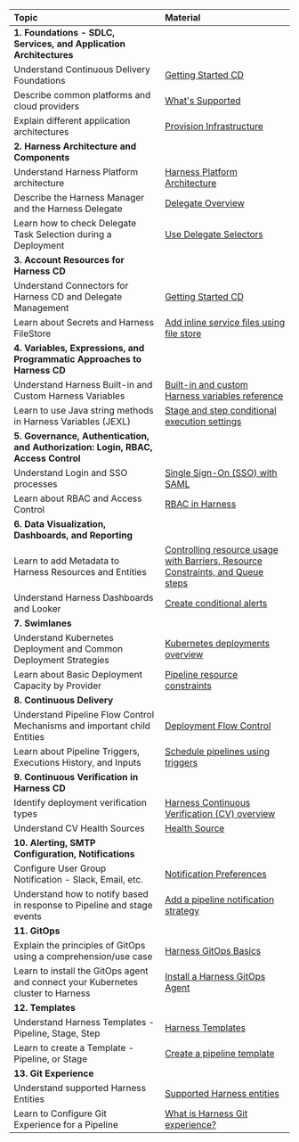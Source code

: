 | Topic | Material                                                                                                                                                              
| :------------------------------ | :------------------------------ |
|**1. Foundations - SDLC, Services, and Application Architectures**  | |
| Understand Continuous Delivery Foundations| [Getting Started CD](/tutorials/cd-pipelines/)|
| Describe common platforms and cloud providers| [What's Supported](/docs/continuous-delivery/cd-integrations) | 
| Explain different application architectures | [Provision Infrastructure](/docs/category/provision-infrastructure) |
| **2. Harness Architecture and Components** ||
| Understand Harness Platform architecture| [Harness Platform Architecture](/docs/get-started/harness-platform-architecture/)|
| Describe the Harness Manager and the Harness Delegate| [Delegate Overview](/docs/platform/delegates/delegate-concepts/delegate-overview/) | 
| Learn how to check Delegate Task Selection during a Deployment | [Use Delegate Selectors](/docs/platform/delegates/manage-delegates/select-delegates-with-selectors/) |
| **3.  Account Resources for Harness CD**||
| Understand Connectors for Harness CD and Delegate Management| [Getting Started CD](/tutorials/cd-pipelines/)|
| Learn about Secrets and Harness FileStore| [Add inline service files using file store](/docs/continuous-delivery/x-platform-cd-features/services/add-inline-manifests-using-file-store/) | 
| **4. Variables, Expressions, and Programmatic Approaches to Harness CD**                                                           ||
| Understand Harness Built-in and Custom Harness Variables| [Built-in and custom Harness variables reference](/docs/platform/variables-and-expressions/harness-variables/)|
| Learn to use Java string methods in Harness Variables (JEXL)| [Stage and step conditional execution settings](/docs/platform/pipelines/w_pipeline-steps-reference/step-skip-condition-settings/) | 
| **5. Governance, Authentication, and Authorization: Login, RBAC, Access Control**  ||
| Understand Login and SSO processes| [Single Sign-On (SSO) with SAML](/docs/platform/authentication/single-sign-on-saml/)|
| Learn about RBAC and Access Control| [RBAC in Harness](/docs/platform/role-based-access-control/rbac-in-harness)| 
| **6. Data Visualization, Dashboards, and Reporting**                                                                               ||
| Learn to add Metadata to Harness Resources and Entities| [Controlling resource usage with Barriers, Resource Constraints, and Queue steps](/docs/continuous-delivery/x-platform-cd-features/cd-steps/flow-control/controlling-deployments-with-barriers-resource-constraints-and-queue-steps/)|
|Understand Harness Dashboards and Looker| [Create conditional alerts](/docs/platform/dashboards/create-conditional-alerts/)| 
| **7. Swimlanes**                                                                                                                 ||
| Understand Kubernetes Deployment and Common Deployment Strategies| [Kubernetes deployments overview](/docs/continuous-delivery/deploy-srv-diff-platforms/kubernetes/kubernetes-deployments-overview/)|
| Learn about Basic Deployment Capacity by Provider| [Pipeline resource constraints](/docs/continuous-delivery/manage-deployments/deployment-resource-constraints/) | 
| **8. Continuous Delivery**                                                                                                         ||
| Understand Pipeline Flow Control Mechanisms and important child Entities| [Deployment Flow Control](/docs/category/deployment-flow-control)|
| Learn about Pipeline Triggers, Executions History, and Inputs| [Schedule pipelines using triggers](/docs/platform/triggers/schedule-pipelines-using-cron-triggers/) | 
| **9. Continuous Verification in Harness CD**  ||
| Identify deployment verification types| [Harness Continuous Verification (CV) overview](/docs/continuous-delivery/verify/verify-deployments-with-the-verify-step/)|
| Understand CV Health Sources| [Health Source](/docs/continuous-delivery/verify/verify-deployments-with-the-verify-step/#health-source)| 
| **10. Alerting, SMTP Configuration, Notifications**   ||
| Configure User Group Notification - Slack, Email, etc.| [Notification Preferences](/docs/platform/role-based-access-control/add-user-groups#edit-notification-preferences)|
| Understand how to notify based in response to Pipeline and stage events| [Add a pipeline notification strategy](/docs/continuous-delivery/x-platform-cd-features/cd-steps/notify-users-of-pipeline-events/)| 
| **11. GitOps**   ||
| Explain the principles of GitOps using a comprehension/use case| [Harness GitOps Basics](/docs/continuous-delivery/gitops/get-started/harness-git-ops-basics/)|
| Learn to install the GitOps agent and connect your Kubernetes cluster to Harness| [Install a Harness GitOps Agent](/docs/continuous-delivery/gitops/install-a-harness-git-ops-agent)| 
| **12. Templates**                                                                                                                  ||
| Understand Harness Templates - Pipeline, Stage, Step| [Harness Templates](/docs/platform/templates/use-a-template/)|
| Learn to create a Template - Pipeline, or Stage| [Create a pipeline template](/docs/platform/Templates/create-pipeline-template)| 
| **13. Git Experience**                                                                                                              ||
| Understand supported Harness Entities | [Supported Harness entities](/docs/platform/git-experience/git-experience-overview/#supported-harness-entities)|
| Learn to Configure Git Experience for a Pipeline | [What is Harness Git experience?](/docs/platform/git-experience/git-experience-overview/#supported-harness-entities)|

